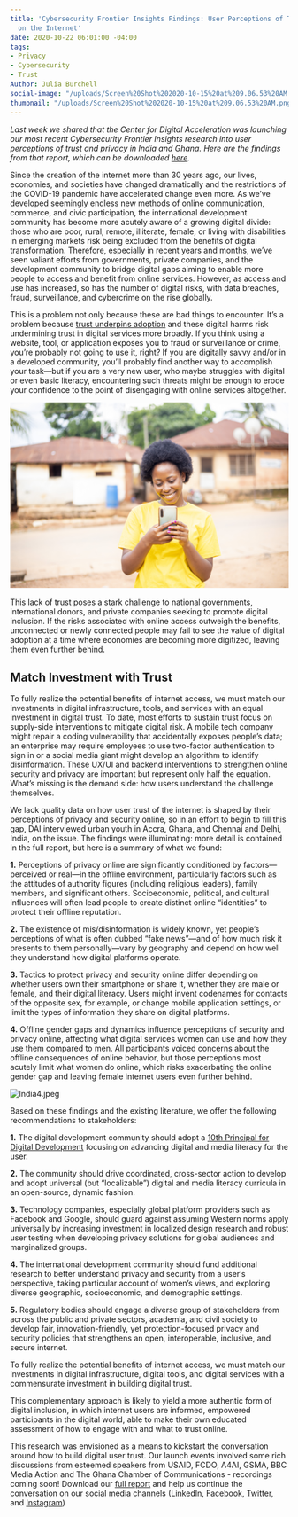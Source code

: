 ```yaml
---
title: 'Cybersecurity Frontier Insights Findings: User Perceptions of Trust and Privacy
  on the Internet'
date: 2020-10-22 06:01:00 -04:00
tags:
- Privacy
- Cybersecurity
- Trust
Author: Julia Burchell
social-image: "/uploads/Screen%20Shot%202020-10-15%20at%209.06.53%20AM.png"
thumbnail: "/uploads/Screen%20Shot%202020-10-15%20at%209.06.53%20AM.png"
---
```


*Last week we shared that the Center for Digital Acceleration was launching our most recent Cybersecurity Frontier Insights research into user perceptions of trust and privacy in India and Ghana. Here are the findings from that report, which can be downloaded [here](https://www.dai.com/fi-cyber-user-trust.pdf).*

Since the creation of the internet more than 30 years ago, our lives, economies, and societies have changed dramatically and the restrictions of the COVID-19 pandemic have accelerated change even more. As we’ve developed seemingly endless new methods of online communication, commerce, and civic participation, the international development community has become more acutely aware of a growing digital divide: those who are poor, rural, remote, illiterate, female, or living with disabilities in emerging markets risk being excluded from the benefits of digital transformation. Therefore, especially in recent years and months, we’ve seen valiant efforts from governments, private companies, and the development community to bridge digital gaps aiming to enable more people to access and benefit from online services. However, as access and use has increased, so has the number of digital risks, with data breaches, fraud, surveillance, and cybercrime on the rise globally.

<!--more-->

This is a problem not only because these are bad things to encounter. It’s a problem because [trust underpins adoption](https://www.dai.com/cda-cybersecurity.pdf) and these digital harms risk undermining trust in digital services more broadly. If you think using a website, tool, or application exposes you to fraud or surveillance or crime, you’re probably not going to use it, right? If you are digitally savvy and/or in a developed community, you’ll probably find another way to accomplish your task—but if you are a very new user, who maybe struggles with digital or even basic literacy, encountering such threats might be enough to erode your confidence to the point of disengaging with online services altogether.

![Ghana4.jpeg](/uploads/Ghana4.jpeg)

This lack of trust poses a stark challenge to national governments, international donors, and private companies seeking to promote digital inclusion. If the risks associated with online access outweigh the benefits, unconnected or newly connected people may fail to see the value of digital adoption at a time where economies are becoming more digitized, leaving them even further behind.

## Match Investment with Trust

To fully realize the potential benefits of internet access, we must match our investments in digital infrastructure, tools, and services with an equal investment in digital trust. To date, most efforts to sustain trust focus on supply-side interventions to mitigate digital risk. A mobile tech company might repair a coding vulnerability that accidentally exposes people’s data; an enterprise may require employees to use two-factor authentication to sign in or a social media giant might develop an algorithm to identify disinformation. These UX/UI and backend interventions to strengthen online security and privacy are important but represent only half the equation. What’s missing is the demand side: how users understand the challenge themselves.

We lack quality data on how user trust of the internet is shaped by their perceptions of privacy and security online, so in an effort to begin to fill this gap, DAI interviewed urban youth in Accra, Ghana, and Chennai and Delhi, India, on the issue. The findings were illuminating: more detail is contained in the full report, but here is a summary of what we found:

**1.** Perceptions of privacy online are significantly conditioned by factors—perceived or real—in the offline environment, particularly factors such as the attitudes of authority figures (including religious leaders), family members, and significant others. Socioeconomic, political, and cultural influences will often lead people to create distinct online “identities” to protect their offline reputation.

**2.** The existence of mis/disinformation is widely known, yet people’s perceptions of what is often dubbed “fake news”—and of how much risk it presents to them personally—vary by geography and depend on how well they understand how digital platforms operate.

**3.** Tactics to protect privacy and security online differ depending on whether users own their smartphone or share it, whether they are male or female, and their digital literacy. Users might invent codenames for contacts of the opposite sex, for example, or change mobile application settings, or limit the types of information they share on digital platforms.

**4.** Offline gender gaps and dynamics influence perceptions of security and privacy online, affecting what digital services women can use and how they use them compared to men. All participants voiced concerns about the offline consequences of online behavior, but those perceptions most acutely limit what women do online, which risks exacerbating the online gender gap and leaving female internet users even further behind.

![India4.jpeg](/uploads/India4.jpeg)

Based on these findings and the existing literature, we offer the following recommendations to stakeholders:

**1.** The digital development community should adopt a [10th Principal for Digital Development](https://dai-global-digital.com/the-missing-digital-principle-educate-the-user.html) focusing on advancing digital and media literacy for the user.

**2.** The community should drive coordinated, cross-sector action to develop and adopt universal (but “localizable”) digital and media literacy curricula in an open-source, dynamic fashion.

**3.** Technology companies, especially global platform providers such as Facebook and Google, should guard against assuming Western norms apply universally by increasing investment in localized design research and robust user testing when developing privacy solutions for global audiences and marginalized groups.

**4.** The international development community should fund additional research to better understand privacy and security from a user’s perspective, taking particular account of women’s views, and exploring diverse geographic, socioeconomic, and demographic settings.

**5.** Regulatory bodies should engage a diverse group of stakeholders from across the public and private sectors, academia, and civil society to develop fair, innovation-friendly, yet protection-focused privacy and security policies that strengthens an open, interoperable, inclusive, and secure internet.

To fully realize the potential benefits of internet access, we must match our investments in digital infrastructure, digital tools, and digital services with a commensurate investment in building digital trust.

This complementary approach is likely to yield a more authentic form of digital inclusion, in which internet users are informed, empowered participants in the digital world, able to make their own educated assessment of how to engage with and what to trust online.

This research was envisioned as a means to kickstart the conversation around how to build digital user trust. Our launch events involved some rich discussions from esteemed speakers from USAID, FCDO, A4AI, GSMA, BBC Media Action and The Ghana Chamber of Communications - recordings coming soon! Download our [full report](https://www.dai.com/fi-cyber-user-trust.pdf) and help us continue the conversation on our social media channels ([LinkedIn](https://www.dai.com/fi-cyber-user-trust.pdf), [Facebook](https://www.facebook.com/DAIGlobal/), [Twitter](https://twitter.com/daiglobal), and [Instagram](https://www.instagram.com/daiglobal/))